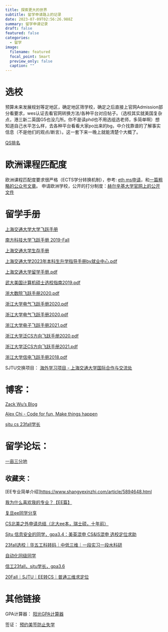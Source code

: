 ```yaml
---
title: 探索更大的世界
subtitle: 留学申请路上的记录
date: 2023-07-09T02:56:26.988Z
summary: 留学申请记录
draft: false
featured: false
categories:
  - 留学
image:
  filename: featured
  focal_point: Smart
  preview_only: false
  caption: ""
---
```




# 选校

预算未来发展规划等定地区，确定地区筛学校，确定之后直接上官网Admission部分看要求，wes认证去看官网转换方法/各种平台对应帖子。（选校其实就美国复杂点，港三新二英国G5也没几所。你不是读phd也不用选组选老师，多简单啊）想知道自己水平怎么样，去各种平台看看大家po出来的bg，中介找靠谱的了解事实信息（不是他们的观点/断言）。这一套下来一晚上就能清楚个大概了。

[QS排名](https://www.topuniversities.com/university-rankings/world-university-rankings/2023)
# 欧洲课程匹配度
欧洲课程匹配度要求很严格（ECTS学分转换机制），参考: [eth ms申请](https://ethz.ch/en/studies/master/degree-programmes/engineering-sciences/computer-science.html)，和[一篇粗略的公众号文章](https://www.shangyexinzhi.com/article/4966280.html)。
申请欧洲学校，公开的打分制度：[赫尔辛基大学官网上的公开文件](https://www.helsinki.fi/en/admissions-and-education/apply-bachelors-and-masters-programmes/apply-international-masters-programmes/scoring-applications/scoring-applications-faculty-science)


# 留学手册

[上海交通大学大学飞跃手册](https://survivesjtu.github.io/SJTU-Application/#/)

[南方科技大学飞跃手册 2019-Fall](https://sustech-application.github.io/2019-Fall/#/)

[上海交通大学生存手册](https://survivesjtu.gitbook.io/survivesjtumanual/)

[上海交通大学2023年本科生升学指导手册by就业中心.pdf](/uploads/上海交通大学2023年本科生升学指导手册by就业中心.pdf)

[上海交通大学留学手册.pdf](/uploads/上海交通大学留学手册.pdf)

[武大美国计算机硕士选校指南2019.pdf](/uploads/武大美国计算机硕士选校指南2019.pdf)

[浙大数院飞跃手册2020.pdf](/uploads/浙大数院飞跃手册2020.pdf)

[浙江大学电气飞跃手册2020.pdf](/uploads/浙江大学电气飞跃手册2020.pdf)

[浙江大学电气飞跃手册2020.pdf](/uploads/浙江大学电气飞跃手册2020.pdf)

[浙江大学电子飞跃手册2021.pdf](/uploads/浙江大学电子飞跃手册2021.pdf)

[浙江大学泛CS方向飞跃手册2020.pdf](/uploads/浙江大学泛CS方向飞跃手册2020.pdf)

[浙江大学泛CS方向飞跃手册2021.pdf](/uploads/浙江大学泛CS方向飞跃手册2021.pdf)

[浙江大学信电飞跃手册2018.pdf](/uploads/浙江大学信电飞跃手册2018.pdf)


SJTU交换项目：
[海外学习项目 - 上海交通大学国际合作与交流处](https://global.sjtu.edu.cn/studyAbroad/index/5)

# 博客：
[Zack Wu’s Blog](https://www.zackwu.com)

[Alex Chi - Code for fun, Make things happen](https://www.skyzh.dev)

[sjtu cs 23fall学长](https://yanjieze.com)



# 留学论坛：
[一亩三分地](https://www.1point3acres.com)

## 收藏夹：

[EE专业简单介绍]https://www.shangyexinzhi.com/article/5894648.html

[我为什么喜欢我的专业？【EE篇】](https://instant.1point3acres.com/thread/14263)

[复旦ee同学分享](https://instant.1point3acres.com/thread/629465)

[CS北美之外申请总结（北大ee本，瑞士硕，十年前）](https://instant.1point3acres.com/thread/41026)

[Sjtu 信息安全的同学，gpa3.4：美英混申 CS&IS混申 选校定位求助](https://instant.1point3acres.com/thread/675187)

[23fall选校｜华五工科转码｜中低三维｜一段实习一段水科研](https://instant.1point3acres.com/thread/942153)

[自动化同级同学](https://instant.1point3acres.com/thread/936133)

[信工23fall，sjtu学长，gpa3.6
](https://instant.1point3acres.com/thread/950979)

[20Fall｜SJTU｜EE转CS｜普通三维求定位](https://instant.1point3acres.com/thread/559617)

# 其他链接

GPA计算器：
[阳光GPA计算器](https://yoursunny.com/p/GPA/)

签证：
[预约美签防止失学](https://tuixue.online/visa/)
